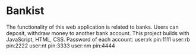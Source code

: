 # Bankist
The functionality of this web application is related to banks. Users can deposit, withdraw money to another bank account.  This project builds with JavaScript, HTML, CSS.
Password of each account:
user:rk
pin:1111
user:rb
pin:2222
user:nt
pin:3333
user:nm
pin:4444
